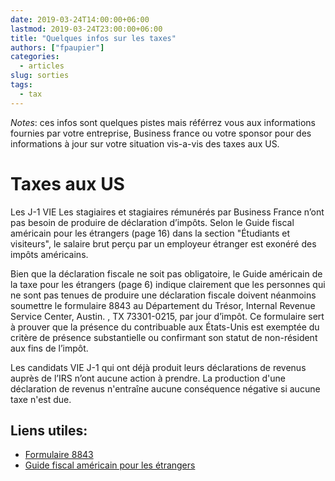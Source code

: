 ```yaml
---
date: 2019-03-24T14:00:00+06:00
lastmod: 2019-03-24T23:00:00+06:00
title: "Quelques infos sur les taxes"
authors: ["fpaupier"]
categories:
  - articles
slug: sorties
tags:
  - tax
---
```

_Notes_: ces infos sont quelques pistes mais référrez vous aux informations fournies par votre entreprise, Business france ou votre sponsor pour des informations à jour sur votre situation vis-a-vis des taxes aux US.

# Taxes aux US
Les J-1 VIE Les stagiaires et stagiaires rémunérés par Business France n’ont pas besoin de produire de déclaration d’impôts. Selon le Guide fiscal américain pour les étrangers (page 16) dans la section "Étudiants et visiteurs", le salaire brut perçu par un employeur étranger est exonéré des impôts américains.


Bien que la déclaration fiscale ne soit pas obligatoire, le Guide américain de la taxe pour les étrangers (page 6) indique clairement que les personnes qui ne sont pas tenues de produire une déclaration fiscale doivent néanmoins soumettre le formulaire 8843 au Département du Trésor, Internal Revenue Service Center, Austin. , TX 73301-0215, par jour d’impôt. Ce formulaire sert à prouver que la présence du contribuable aux États-Unis est exemptée du critère de présence substantielle ou confirmant son statut de non-résident aux fins de l’impôt.


Les candidats VIE J-1 qui ont déjà produit leurs déclarations de revenus auprès de l’IRS n’ont aucune action à prendre. La production d'une déclaration de revenus n'entraîne aucune conséquence négative si aucune taxe n'est due.

## Liens utiles:

- [Formulaire 8843](https://www.irs.gov/pub/irs-pdf/f8843.pdf)
- [Guide fiscal américain pour les étrangers](https://www.irs.gov/pub/irs-pdf/p519.pdf) 